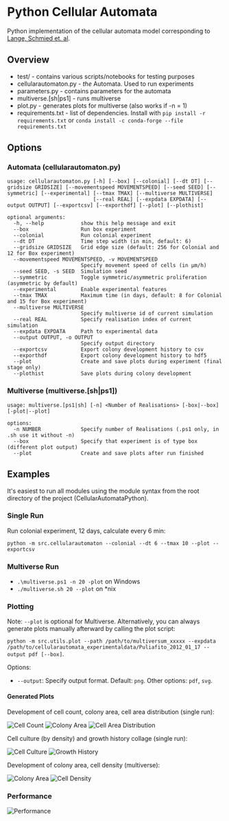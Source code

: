 # Python Cellular Automata

Python implementation of the cellular automata model corresponding to [Lange, Schmied et. al](https://arxiv.org/abs/2403.07612).

## Overview

* test/ - contains various scripts/notebooks for testing purposes
* cellularautomaton.py - _the_ Automata. Used to run experiments
* parameters.py - contains parameters for the automata
* multiverse.[sh|ps1] - runs multiverse
* plot.py - generates plots for multiverse (also works if -n = 1)
* requirements.txt - list of dependencies. Install with `pip install -r requirements.txt` or `conda install -c conda-forge --file requirements.txt`

## Options

### Automata (cellularautomaton.py)

```
usage: cellularautomaton.py [-h] [--box] [--colonial] [--dt DT] [--gridsize GRIDSIZE] [--movementspeed MOVEMENTSPEED] [--seed SEED] [--symmetric] [--experimental] [--tmax TMAX] [--multiverse MULTIVERSE]
                            [--real REAL] [--expdata EXPDATA] [--output OUTPUT] [--exportcsv] [--exporthdf] [--plot] [--plothist]

optional arguments:
  -h, --help            show this help message and exit
  --box                 Run box experiment
  --colonial            Run colonial experiment
  --dt DT               Time step width (in min, default: 6)
  --gridsize GRIDSIZE   Grid edge size (default: 256 for Colonial and 12 for Box experiment)
  --movementspeed MOVEMENTSPEED, -v MOVEMENTSPEED
                        Specify movement speed of cells (in µm/h)
  --seed SEED, -s SEED  Simulation seed
  --symmetric           Toggle symmetric/asymmetric proliferation (asymmetric by default)
  --experimental        Enable experimental features
  --tmax TMAX           Maximum time (in days, default: 8 for Colonial and 15 for Box experiment)
  --multiverse MULTIVERSE
                        Specify multiverse id of current simulation
  --real REAL           Specify realisation index of current simulation
  --expdata EXPDATA     Path to experimental data
  --output OUTPUT, -o OUTPUT
                        Specify output directory
  --exportcsv           Export colony development history to csv
  --exporthdf           Export colony development history to hdf5
  --plot                Create and save plots during experiment (final stage only)
  --plothist            Save plots during colony development
```

### Multiverse (multiverse.[sh|ps1])

```
usage: multiverse.[ps1|sh] [-n] <Number of Realisations> [-box|--box] [-plot|--plot]

options:
  -n NUMBER             Specify number of Realisations (.ps1 only, in .sh use it without -n)
  --box                 Specify that experiment is of type box (different plot output)
  --plot                Create and save plots after run finished 
```

## Examples

It's easiest to run all modules using the module syntax from the root directory of the project (CellularAutomataPython).

### Single Run

Run colonial experiment, 12 days, calculate every 6 min:

`python -m src.cellularautomaton --colonial --dt 6 --tmax 10 --plot --exportcsv`

### Multiverse Run

* `.\multiverse.ps1 -n 20 -plot` on Windows
* `./multiverse.sh 20 --plot` on *nix

### Plotting

Note: `--plot` is optional for Multiverse. Alternatively, you can always generate plots manually afterward by calling the plot script:

`python -m src.utils.plot --path /path/to/multiversum_xxxxx --expdata /path/to/cellularautomata_experimentaldata/Puliafito_2012_01_17 --output pdf [--box]`.

Options:
* `--output`: Specify output format. Default: `png`. Other options: `pdf`, `svg`.

#### Generated Plots

Development of cell count, colony area, cell area distribution (single run):

![Cell Count](images/single_count.png)
![Colony Area](images/single_area.png)
![Cell Area Distribution](images/single_area_distro.png)

Cell culture (by density) and growth history collage (single run):

![Cell Culture](images/colony_density_t-10.0.png)
![Growth History](images/colony_density_collage.png)

Development of colony area, cell density (multiverse):

![Colony Area](images/multi_area.png)
![Cell Density](images/multi_density.png)

### Performance

![Performance](images/performance.jpg)
